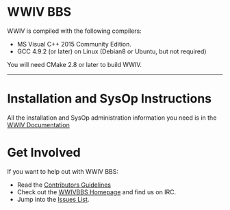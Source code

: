 WWIV BBS
========

WWIV is compiled with the following compilers:
  
- MS Visual C++ 2015 Community Edition.
- GCC 4.9.2 (or later) on Linux 
  (Debian8 or Ubuntu, but not required)

You will need CMake 2.8 or later to build WWIV.

***

Installation and SysOp Instructions
====================

All the installation and SysOp administration information you 
need is in the [WWIV Documentation](https://docs.wwivbbs.org/)

Get Involved
====================

If you want to help out with WWIV BBS:

* Read the [Contributors Guidelines](contributing.md)
* Check out the [WWIVBBS Homepage](https://www.wwivbbs.org) and find us on IRC.
* Jump into the [Issues List](https://github.com/wwivbbs/wwiv/issues).
